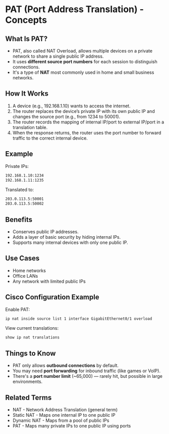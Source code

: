 # PAT (Port Address Translation) - Concepts

## What Is PAT?

- PAT, also called NAT Overload, allows multiple devices on a private network to share a single public IP address.
- It uses **different source port numbers** for each session to distinguish connections.
- It's a type of **NAT** most commonly used in home and small business networks.

## How It Works

1. A device (e.g., 192.168.1.10) wants to access the internet.
2. The router replaces the device’s private IP with its own public IP and changes the source port (e.g., from 1234 to 50001).
3. The router records the mapping of internal IP/port to external IP/port in a translation table.
4. When the response returns, the router uses the port number to forward traffic to the correct internal device.

## Example

Private IPs:
```bash
192.168.1.10:1234
192.168.1.11:1235
```

Translated to:
```bash
203.0.113.5:50001
203.0.113.5:50002
```

## Benefits

- Conserves public IP addresses.
- Adds a layer of basic security by hiding internal IPs.
- Supports many internal devices with only one public IP.

## Use Cases

- Home networks
- Office LANs
- Any network with limited public IPs

## Cisco Configuration Example

Enable PAT:
```bash
ip nat inside source list 1 interface GigabitEthernet0/1 overload
```

View current translations:
```bash
show ip nat translations
```

## Things to Know

- PAT only allows **outbound connections** by default.
- You may need **port forwarding** for inbound traffic (like games or VoIP).
- There's a **port number limit** (~65,000) — rarely hit, but possible in large environments.

## Related Terms

- NAT - Network Address Translation (general term)
- Static NAT - Maps one internal IP to one public IP
- Dynamic NAT - Maps from a pool of public IPs
- PAT - Maps many private IPs to one public IP using ports

